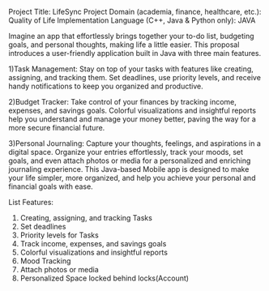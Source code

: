 Project Title: LifeSync
Project Domain (academia, finance, healthcare, etc.): Quality of Life
Implementation Language (C++, Java & Python only): JAVA

Imagine an app that effortlessly brings together your to-do list, budgeting goals, and personal thoughts, making life a little easier. This proposal introduces a user-friendly application built in Java with three main features.

1)Task Management: Stay on top of your tasks with features like creating, assigning, and tracking them. Set deadlines, use priority levels, and receive handy notifications to keep you organized and productive.

2)Budget Tracker: Take control of your finances by tracking income, expenses, and savings goals. Colorful visualizations and insightful reports help you understand and manage your money better, paving the way for a more secure financial future.

3)Personal Journaling: Capture your thoughts, feelings, and aspirations in a digital space. Organize your entries effortlessly, track your moods, set goals, and even attach photos or media for a personalized and enriching journaling experience.
This Java-based Mobile app is designed to make your life simpler, more organized, and help you achieve your personal and financial goals with ease.

List Features:
1. Creating, assigning, and tracking Tasks
2. Set deadlines
3. Priority levels for Tasks
4. Track income, expenses, and savings goals
5. Colorful visualizations and insightful reports
6. Mood Tracking
7. Attach photos or media
8. Personalized Space locked behind locks(Account)

